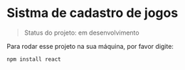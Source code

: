 <h1>Sistma de cadastro de jogos</h1>

>Status do projeto: em desenvolvimento

Para rodar esse projeto na sua máquina, por favor digite:

```
npm install react
```
